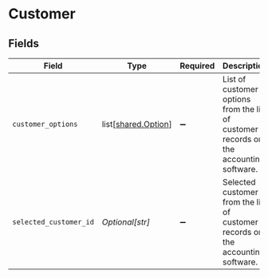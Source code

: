# Customer


## Fields

| Field                                                                                  | Type                                                                                   | Required                                                                               | Description                                                                            |
| -------------------------------------------------------------------------------------- | -------------------------------------------------------------------------------------- | -------------------------------------------------------------------------------------- | -------------------------------------------------------------------------------------- |
| `customer_options`                                                                     | list[[shared.Option](undefined/models/shared/option.md)]                               | :heavy_minus_sign:                                                                     | List of customer options from the list of customer records on the accounting software. |
| `selected_customer_id`                                                                 | *Optional[str]*                                                                        | :heavy_minus_sign:                                                                     | Selected customer id from the list of customer records on the accounting software.     |
